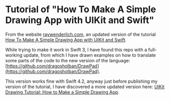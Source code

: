 # Tutorial of "How To Make A Simple Drawing App with UIKit and Swift"

From the website [raywenderlich.com](raywenderlich.com), an updated version of the tutorial [How To Make A Simple Drawing App with UIKit and Swift](https://www.raywenderlich.com/1934-how-to-make-a-simple-drawing-app-with-uikit-and-swift).  

While trying to make it work in Swift 3, I have found this repo with a full-working update, from which I have drawn examples on how to translate some parts of the code to the new version of the language: [https://github.com/dragosholban/DrawPad](https://github.com/dragosholban/DrawPad). 

This version works fine with Swift 4.2, anyway just before publishing my version of the tutorial, I have discovered a more updated version here: [UIKit Drawing Tutorial: How to Make a Simple Drawing App](https://www.raywenderlich.com/5895-uikit-drawing-tutorial-how-to-make-a-simple-drawing-app). 